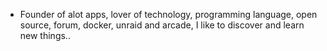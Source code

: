 - Founder of alot apps, lover of technology, programming language, open source, forum, docker, unraid and arcade, I like to discover and learn new things..
  <br>














































































































































































































































































































































































































































































































